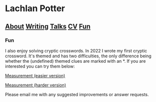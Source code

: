 # Lachlan Potter

## [About](README.md)  [Writing](Writing.md)  [Talks](Talks.md)  [CV](CV.md)  [Fun](Fun.md) 

### Fun

I also enjoy solving cryptic crosswords. In 2022 I wrote my first cryptic crossword. It's themed and has two difficulties, the only difference being whether the (undefined) themed clues are marked with an *. If you are interested you can try them below:

[Measurement (easier version)](https://drive.google.com/file/d/1xtxrZbxH1CN4nHYeS1TIjHZkgUpuSTAR/view?usp=sharing)

[Measurement (harder version)](https://drive.google.com/file/d/1tV9-rYGPbg8o8gC_TlvSVVfzOPvDL01a/view?usp=sharing)

Please email me with any suggested improvements or answer requests.
